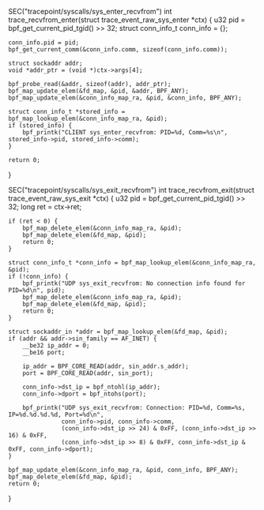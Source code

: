SEC("tracepoint/syscalls/sys_enter_recvfrom")
int trace_recvfrom_enter(struct trace_event_raw_sys_enter *ctx) {
    u32 pid = bpf_get_current_pid_tgid() >> 32;
    struct conn_info_t conn_info = {};

    conn_info.pid = pid;
    bpf_get_current_comm(&conn_info.comm, sizeof(conn_info.comm));

    struct sockaddr addr;
    void *addr_ptr = (void *)ctx->args[4];

    bpf_probe_read(&addr, sizeof(addr), addr_ptr);
    bpf_map_update_elem(&fd_map, &pid, &addr, BPF_ANY);
    bpf_map_update_elem(&conn_info_map_ra, &pid, &conn_info, BPF_ANY);

    struct conn_info_t *stored_info = bpf_map_lookup_elem(&conn_info_map_ra, &pid);
    if (stored_info) {
        bpf_printk("CLIENT sys_enter_recvfrom: PID=%d, Comm=%s\n", stored_info->pid, stored_info->comm);
    }

    return 0;
}

SEC("tracepoint/syscalls/sys_exit_recvfrom")
int trace_recvfrom_exit(struct trace_event_raw_sys_exit *ctx) {
    u32 pid = bpf_get_current_pid_tgid() >> 32;
    long ret = ctx->ret;

    if (ret < 0) {
        bpf_map_delete_elem(&conn_info_map_ra, &pid);
        bpf_map_delete_elem(&fd_map, &pid);
        return 0;
    }

    struct conn_info_t *conn_info = bpf_map_lookup_elem(&conn_info_map_ra, &pid);
    if (!conn_info) {
        bpf_printk("UDP sys_exit_recvfrom: No connection info found for PID=%d\n", pid);
        bpf_map_delete_elem(&conn_info_map_ra, &pid);
        bpf_map_delete_elem(&fd_map, &pid);
        return 0;
    }

    struct sockaddr_in *addr = bpf_map_lookup_elem(&fd_map, &pid);
    if (addr && addr->sin_family == AF_INET) {
        __be32 ip_addr = 0;
        __be16 port;

        ip_addr = BPF_CORE_READ(addr, sin_addr.s_addr);
        port = BPF_CORE_READ(addr, sin_port);

        conn_info->dst_ip = bpf_ntohl(ip_addr);
        conn_info->dport = bpf_ntohs(port);

        bpf_printk("UDP sys_exit_recvfrom: Connection: PID=%d, Comm=%s, IP=%d.%d.%d.%d, Port=%d\n",
                   conn_info->pid, conn_info->comm,
                   (conn_info->dst_ip >> 24) & 0xFF, (conn_info->dst_ip >> 16) & 0xFF,
                   (conn_info->dst_ip >> 8) & 0xFF, conn_info->dst_ip & 0xFF, conn_info->dport);
    }

    bpf_map_update_elem(&conn_info_map_ra, &pid, conn_info, BPF_ANY);
    bpf_map_delete_elem(&fd_map, &pid);
    return 0;
}
